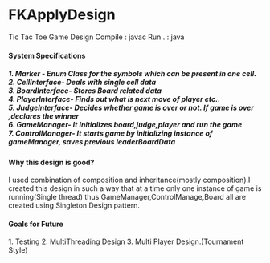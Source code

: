 # FKApplyDesign
Tic Tac Toe Game Design
    Compile : javac
    Run .   : java
   
<h4> System Specifications<h5>
    1. Marker - Enum Class  for the symbols which can be present in one cell. <br>
    2. CellInterface- Deals with single cell data<br>
    3. BoardInterface- Stores Board related data<br>
    4. PlayerInterface- Finds out what is next move of player etc..<br>
    5. JudgeInterface- Decides whether game is over or not. If game is over ,declares the winner<br> 
    6. GameManager- It Initializes board,judge,player and run the game<br>
    7. ControlManager- It starts game by initializing instance of gameManager, saves previous leaderBoardData<br>
   
  <h4> Why this design is good? </h4>
    I used combination of composition and inheritance(mostly composition).I created this design in such a way that at a time only one instance of game is running(Single thread) thus GameManager,ControlManage,Board all are created using Singleton
    Design pattern.
    
   <h4> Goals for Future</h4>
    1. Testing
    2. MultiThreading Design
    3. Multi Player Design.(Tournament Style)
    
